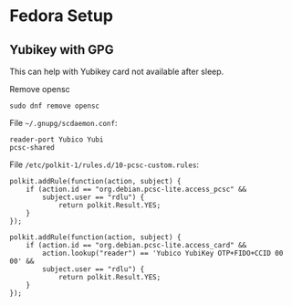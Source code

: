 # Fedora Setup

<!-- toc -->

## Yubikey with GPG

This can help with Yubikey card not available after sleep.

Remove opensc

`sudo dnf remove opensc`

File `~/.gnupg/scdaemon.conf`:

```
reader-port Yubico Yubi
pcsc-shared

```

File `/etc/polkit-1/rules.d/10-pcsc-custom.rules`:

```
polkit.addRule(function(action, subject) {
    if (action.id == "org.debian.pcsc-lite.access_pcsc" &&
        subject.user == "rdlu") {
            return polkit.Result.YES;
    }
});

polkit.addRule(function(action, subject) {
    if (action.id == "org.debian.pcsc-lite.access_card" &&
        action.lookup("reader") == 'Yubico YubiKey OTP+FIDO+CCID 00 00' &&
        subject.user == "rdlu") {
            return polkit.Result.YES;
    }
});

```
